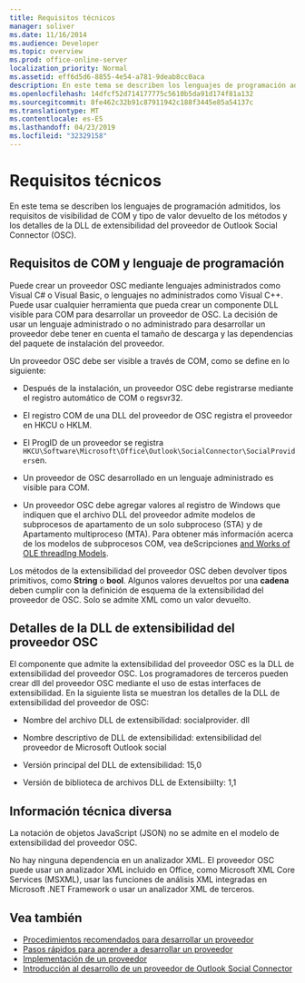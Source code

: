 ```yaml
---
title: Requisitos técnicos
manager: soliver
ms.date: 11/16/2014
ms.audience: Developer
ms.topic: overview
ms.prod: office-online-server
localization_priority: Normal
ms.assetid: eff6d5d6-8855-4e54-a781-9deab8cc0aca
description: En este tema se describen los lenguajes de programación admitidos, los requisitos de visibilidad de COM y tipo de valor devuelto de los métodos y los detalles de la DLL de extensibilidad del proveedor de Outlook Social Connector (OSC).
ms.openlocfilehash: 14dfcf52d714177775c5610b5da91d174f81a132
ms.sourcegitcommit: 8fe462c32b91c87911942c188f3445e85a54137c
ms.translationtype: MT
ms.contentlocale: es-ES
ms.lasthandoff: 04/23/2019
ms.locfileid: "32329158"
---
```

# <a name="technical-requirements"></a>Requisitos técnicos

En este tema se describen los lenguajes de programación admitidos, los requisitos de visibilidad de COM y tipo de valor devuelto de los métodos y los detalles de la DLL de extensibilidad del proveedor de Outlook Social Connector (OSC). 
  
## <a name="programming-language-and-com-requirements"></a>Requisitos de COM y lenguaje de programación

Puede crear un proveedor OSC mediante lenguajes administrados como Visual C# o Visual Basic, o lenguajes no administrados como Visual C++. Puede usar cualquier herramienta que pueda crear un componente DLL visible para COM para desarrollar un proveedor de OSC. La decisión de usar un lenguaje administrado o no administrado para desarrollar un proveedor debe tener en cuenta el tamaño de descarga y las dependencias del paquete de instalación del proveedor.
  
Un proveedor OSC debe ser visible a través de COM, como se define en lo siguiente:
  
- Después de la instalación, un proveedor OSC debe registrarse mediante el registro automático de COM o regsvr32.
    
- El registro COM de una DLL del proveedor de OSC registra el proveedor en HKCU o HKLM. 
    
- El ProgID de un proveedor se registra `HKCU\Software\Microsoft\Office\Outlook\SocialConnector\SocialProviders`en.
    
- Un proveedor de OSC desarrollado en un lenguaje administrado es visible para COM.
    
- Un proveedor OSC debe agregar valores al registro de Windows que indiquen que el archivo DLL del proveedor admite modelos de subprocesos de apartamento de un solo subproceso (STA) y de Apartamento multiproceso (MTA). Para obtener más información acerca de los modelos de subprocesos COM, vea deScripciones [and Works of OLE threadIng Models](https://support.microsoft.com/kb/150777).
    
Los métodos de la extensibilidad del proveedor OSC deben devolver tipos primitivos, como **String** o **bool**. Algunos valores devueltos por una **cadena** deben cumplir con la definición de esquema de la extensibilidad del proveedor de OSC. Solo se admite XML como un valor devuelto. 
  
## <a name="details-of-the-osc-provider-extensibility-dll"></a>Detalles de la DLL de extensibilidad del proveedor OSC

El componente que admite la extensibilidad del proveedor OSC es la DLL de extensibilidad del proveedor OSC. Los programadores de terceros pueden crear dll del proveedor OSC mediante el uso de estas interfaces de extensibilidad. En la siguiente lista se muestran los detalles de la DLL de extensibilidad del proveedor de OSC:
  
- Nombre del archivo DLL de extensibilidad: socialprovider. dll
    
- Nombre descriptivo de DLL de extensibilidad: extensibilidad del proveedor de Microsoft Outlook social
    
- Versión principal del DLL de extensibilidad: 15,0
    
- Versión de biblioteca de archivos DLL de Extensibiilty: 1,1
    
## <a name="miscellaneous-technical-information"></a>Información técnica diversa

La notación de objetos JavaScript (JSON) no se admite en el modelo de extensibilidad del proveedor OSC.
  
No hay ninguna dependencia en un analizador XML. El proveedor OSC puede usar un analizador XML incluido en Office, como Microsoft XML Core Services (MSXML), usar las funciones de análisis XML integradas en Microsoft .NET Framework o usar un analizador XML de terceros. 
  
## <a name="see-also"></a>Vea también

- [Procedimientos recomendados para desarrollar un proveedor](best-practices-for-developing-a-provider.md)  
- [Pasos rápidos para aprender a desarrollar un proveedor](quick-steps-for-learning-to-develop-a-provider.md)
- [Implementación de un proveedor](deploying-a-provider.md)  
- [Introducción al desarrollo de un proveedor de Outlook Social Connector](getting-started-with-developing-an-outlook-social-connector-provider.md)

